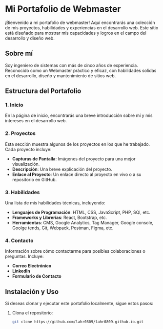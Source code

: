 # Mi Portafolio de Webmaster

¡Bienvenido a mi portafolio de webmaster! Aquí encontrarás una colección de mis proyectos, habilidades y experiencias en el desarrollo web. Este sitio está diseñado para mostrar mis capacidades y logros en el campo del desarrollo y diseño web.

## Sobre mí
Soy ingeniero de sistemas con más de cinco años de experiencia. Reconocido como un Webmaster práctico y eficaz, con habilidades solidas en el desarrollo, diseño y mantenimiento de sitios web.

## Estructura del Portafolio

### 1. Inicio
En la página de inicio, encontrarás una breve introducción sobre mí y mis intereses en el desarrollo web.

### 2. Proyectos
Esta sección muestra algunos de los proyectos en los que he trabajado. Cada proyecto incluye:
- **Capturas de Pantalla**: Imágenes del proyecto para una mejor visualización.
- **Descripción**: Una breve explicación del proyecto.
- **Enlace al Proyecto**: Un enlace directo al proyecto en vivo o a su repositorio en GitHub.

### 3. Habilidades
Una lista de mis habilidades técnicas, incluyendo:
- **Lenguajes de Programación**: HTML, CSS, JavaScript, PHP, SQl, etc.
- **Frameworks y Librerías**: React, Bootstrap, etc.
- **Herramientas**: CMS, Google Analytics, Tag Manager, Google console, Goolge tends, Git, Webpack, Postman, Figma, etc.

### 4. Contacto
Información sobre cómo contactarme para posibles colaboraciones o preguntas. Incluye:
- **Correo Electrónico**
- **LinkedIn**
- **Formulario de Contacto**

## Instalación y Uso

Si deseas clonar y ejecutar este portafolio localmente, sigue estos pasos:

1. Clona el repositorio:
   ```bash
   git clone https://github.com/lahr0809/lahr0809.github.io.git
